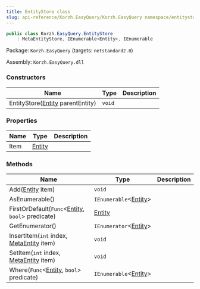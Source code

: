 ```yaml
---
title: EntityStore class
slug: api-reference/Korzh.EasyQuery/Korzh.EasyQuery namespace/entitystore-class
---
```



```csharp
public class Korzh.EasyQuery.EntityStore
    : MetaEntityStore, IEnumerable<Entity>, IEnumerable

```
Package: `Korzh.EasyQuery` (targets: `netstandard2.0`)

Assembly: `Korzh.EasyQuery.dll`

### Constructors

| Name | Type | Description | 
| --- | --- | --- | 
| EntityStore([Entity](/api-reference/korzh-easyquery/korzh-easyquery-namespace/entity-class) parentEntity) | `void` |  | 


### Properties

| Name | Type | Description | 
| --- | --- | --- | 
| Item | [Entity](/api-reference/korzh-easyquery/korzh-easyquery-namespace/entity-class) |  | 


### Methods

| Name | Type | Description | 
| --- | --- | --- | 
| Add([Entity](/api-reference/korzh-easyquery/korzh-easyquery-namespace/entity-class) item) | `void` |  | 
| AsEnumerable() | `IEnumerable`&lt;[Entity](/api-reference/korzh-easyquery/korzh-easyquery-namespace/entity-class)&gt; |  | 
| FirstOrDefault(`Func`&lt;[Entity](/api-reference/korzh-easyquery/korzh-easyquery-namespace/entity-class), `bool`&gt; predicate) | [Entity](/api-reference/korzh-easyquery/korzh-easyquery-namespace/entity-class) |  | 
| GetEnumerator() | `IEnumerator`&lt;[Entity](/api-reference/korzh-easyquery/korzh-easyquery-namespace/entity-class)&gt; |  | 
| InsertItem(`int` index, [MetaEntity](/api-reference/easydata-core/easydata-namespace/metaentity-class) item) | `void` |  | 
| SetItem(`int` index, [MetaEntity](/api-reference/easydata-core/easydata-namespace/metaentity-class) item) | `void` |  | 
| Where(`Func`&lt;[Entity](/api-reference/korzh-easyquery/korzh-easyquery-namespace/entity-class), `bool`&gt; predicate) | `IEnumerable`&lt;[Entity](/api-reference/korzh-easyquery/korzh-easyquery-namespace/entity-class)&gt; |  |